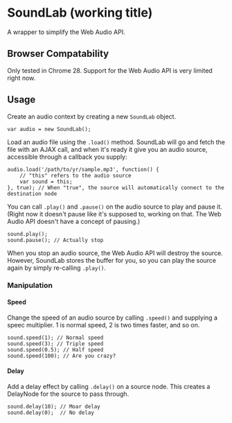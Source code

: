 # SoundLab (working title)

A wrapper to simplify the Web Audio API.

## Browser Compatability

Only tested in Chrome 28. Support for the Web Audio API is very limited right now.

## Usage

Create an audio context by creating a new `SoundLab` object.

	var audio = new SoundLab();

Load an audio file using the `.load()` method. SoundLab will go and fetch the file with an AJAX call, and when it's ready it give you an audio source, accessible through a callback you supply:

	audio.load('/path/to/yr/sample.mp3', function() {
		// "this" refers to the audio source
		var sound = this;
	}, true); // When "true", the source will automatically connect to the destination node

You can call `.play()` and `.pause()` on the audio source to play and pause it. (Right now it doesn't pause like it's supposed to, working on that. The Web Audio API doesn't have a concept of pausing.)

	sound.play();
	sound.pause(); // Actually stop

When you stop an audio source, the Web Audio API will destroy the source. However, SoundLab stores the buffer for you, so you can play the source again by simply re-calling `.play()`.

### Manipulation

#### Speed

Change the speed of an audio source by calling `.speed()` and supplying a speec multiplier. 1 is normal speed, 2 is two times faster, and so on.

	sound.speed(1); // Normal speed
	sound.speed(3); // Triple speed
	sound.speed(0.5); // Half speed
	sound.speed(100); // Are you crazy?

#### Delay

Add a delay effect by calling `.delay()` on a source node. This creates a DelayNode for the source to pass through.

	sound.delay(10); // Moar delay
	sound.delay(0);  // No delay